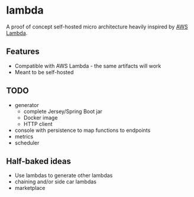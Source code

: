 
# lambda

A proof of concept self-hosted micro architecture heavily inspired by [AWS Lambda](https://aws.amazon.com/lambda/).

## Features
- Compatible with AWS Lambda - the same artifacts will work
- Meant to be self-hosted

## TODO
- generator
    - complete Jersey/Spring Boot jar
    - Docker image
    - HTTP client
- console with persistence to map functions to endpoints    
- metrics
- scheduler

## Half-baked ideas
- Use lambdas to generate other lambdas
- chaining and/or side car lambdas
- marketplace

  
  
  